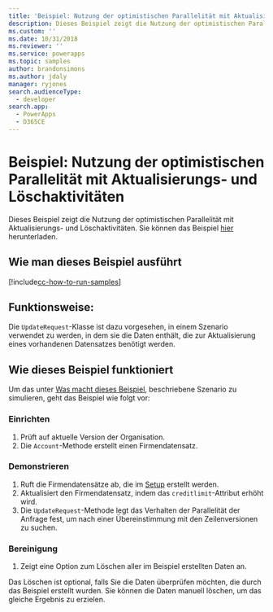 ```yaml
---
title: 'Beispiel: Nutzung der optimistischen Parallelität mit Aktualisierungs- und Löschaktivitäten (Common Data Service) | Microsoft Docs'
description: Dieses Beispiel zeigt die Nutzung der optimistischen Parallelität mit Aktualisierungs- und Löschaktivitäten.
ms.custom: ''
ms.date: 10/31/2018
ms.reviewer: ''
ms.service: powerapps
ms.topic: samples
author: brandonsimons
ms.author: jdaly
manager: ryjones
search.audienceType:
  - developer
search.app:
  - PowerApps
  - D365CE
---
```

# <a name="sample-use-optimistic-concurrency-with-update-and-delete-operations"></a>Beispiel: Nutzung der optimistischen Parallelität mit Aktualisierungs- und Löschaktivitäten

<!-- https://docs.microsoft.com/dynamics365/customer-engagement/developer/org-service/sample-use-optimistic-concurrency-update-delete-operations -->

Dieses Beispiel zeigt die Nutzung der optimistischen Parallelität mit Aktualisierungs- und Löschaktivitäten. Sie können das Beispiel [hier](https://github.com/Microsoft/PowerApps-Samples/tree/master/cds/orgsvc/C%23/OptimisticConcurrency) herunterladen.

## <a name="how-to-run-this-sample"></a>Wie man dieses Beispiel ausführt

[!include[cc-how-to-run-samples](../../includes/cc-how-to-run-samples.md)]


## <a name="what-this-sample-does"></a>Funktionsweise:

Die `UpdateRequest`-Klasse ist dazu vorgesehen, in einem Szenario verwendet zu werden, in dem sie die Daten enthält, die zur Aktualisierung eines vorhandenen Datensatzes benötigt werden.

## <a name="how-this-sample-works"></a>Wie dieses Beispiel funktioniert

Um das unter [Was macht dieses Beispiel](#what-this-sample-does), beschriebene Szenario zu simulieren, geht das Beispiel wie folgt vor:

### <a name="setup"></a>Einrichten

1. Prüft auf aktuelle Version der Organisation.
1. Die `Account`-Methode erstellt einen Firmendatensatz.

### <a name="demonstrate"></a>Demonstrieren

1. Ruft die Firmendatensätze ab, die im [Setup](#setup) erstellt werden.
1. Aktualisiert den Firmendatensatz, indem das `creditlimit`-Attribut erhöht wird.
1. Die `UpdateRequest`-Methode legt das Verhalten der Parallelität der Anfrage fest, um nach einer Übereinstimmung mit den Zeilenversionen zu suchen.

### <a name="clean-up"></a>Bereinigung

1. Zeigt eine Option zum Löschen aller im Beispiel erstellten Daten an.

Das Löschen ist optional, falls Sie die Daten überprüfen möchten, die durch das Beispiel erstellt wurden. Sie können die Daten manuell löschen, um das gleiche Ergebnis zu erzielen.
